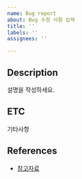 ```yaml
---
name: Bug report
about: Bug 수정 사항 입력
title: ''
labels: ''
assignees: ''

---
```


## Description
설명을 작성하세요.

## ETC
기타사항

## References
- [참고자료](링크)
